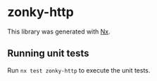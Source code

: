 # zonky-http

This library was generated with [Nx](https://nx.dev).

## Running unit tests

Run `nx test zonky-http` to execute the unit tests.
